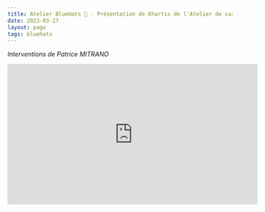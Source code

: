 ```yaml
---
title: Atelier BlueHats 🧢 - Présentation de Khartis de l'Atelier de cartographie de Sciences Po
date: 2023-03-17
layout: page
tags: bluehats
---
```


*Interventions de Patrice MITRANO*

<iframe title="17/03/2023 - Atelier BlueHats - présentation de Khartis (atelier de cartographie de Sciences Po)" src="https://tube.numerique.gouv.fr/videos/embed/67c17887-e3d7-4c19-b2ab-533424d9af82" allowfullscreen="" sandbox="allow-same-origin allow-scripts allow-popups" width="560" height="315" frameborder="0"></iframe>

